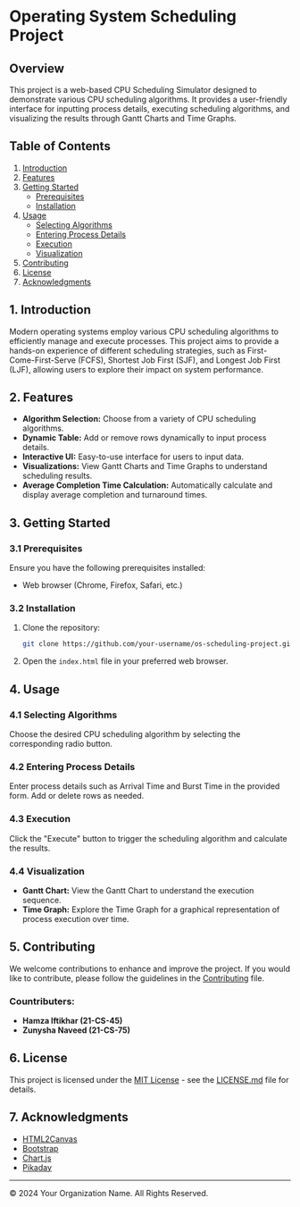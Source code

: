 # Operating System Scheduling Project

## Overview

This project is a web-based CPU Scheduling Simulator designed to demonstrate various CPU scheduling algorithms. It provides a user-friendly interface for inputting process details, executing scheduling algorithms, and visualizing the results through Gantt Charts and Time Graphs.

## Table of Contents

1. [Introduction](#introduction)
2. [Features](#features)
3. [Getting Started](#getting-started)
    - [Prerequisites](#prerequisites)
    - [Installation](#installation)
4. [Usage](#usage)
    - [Selecting Algorithms](#selecting-algorithms)
    - [Entering Process Details](#entering-process-details)
    - [Execution](#execution)
    - [Visualization](#visualization)
5. [Contributing](#contributing)
6. [License](#license)
7. [Acknowledgments](#acknowledgments)

## 1. Introduction

Modern operating systems employ various CPU scheduling algorithms to efficiently manage and execute processes. This project aims to provide a hands-on experience of different scheduling strategies, such as First-Come-First-Serve (FCFS), Shortest Job First (SJF), and Longest Job First (LJF), allowing users to explore their impact on system performance.

## 2. Features

- **Algorithm Selection:** Choose from a variety of CPU scheduling algorithms.
- **Dynamic Table:** Add or remove rows dynamically to input process details.
- **Interactive UI:** Easy-to-use interface for users to input data.
- **Visualizations:** View Gantt Charts and Time Graphs to understand scheduling results.
- **Average Completion Time Calculation:** Automatically calculate and display average completion and turnaround times.

## 3. Getting Started

### 3.1 Prerequisites

Ensure you have the following prerequisites installed:

- Web browser (Chrome, Firefox, Safari, etc.)

### 3.2 Installation

1. Clone the repository:

   ```bash
   git clone https://github.com/your-username/os-scheduling-project.git
   ```

2. Open the `index.html` file in your preferred web browser.

## 4. Usage

### 4.1 Selecting Algorithms

Choose the desired CPU scheduling algorithm by selecting the corresponding radio button.

### 4.2 Entering Process Details

Enter process details such as Arrival Time and Burst Time in the provided form. Add or delete rows as needed.

### 4.3 Execution

Click the "Execute" button to trigger the scheduling algorithm and calculate the results.

### 4.4 Visualization

- **Gantt Chart:** View the Gantt Chart to understand the execution sequence.
- **Time Graph:** Explore the Time Graph for a graphical representation of process execution over time.

## 5. Contributing

We welcome contributions to enhance and improve the project. If you would like to contribute, please follow the guidelines in the [Contributing](CONTRIBUTING.md) file.

### Countributers:
- **Hamza Iftikhar (21-CS-45)**
- **Zunysha Naveed (21-CS-75)**

## 6. License

This project is licensed under the [MIT License](LICENSE.md) - see the [LICENSE.md](LICENSE.md) file for details.

## 7. Acknowledgments

- [HTML2Canvas](https://html2canvas.hertzen.com/)
- [Bootstrap](https://getbootstrap.com/)
- [Chart.js](https://www.chartjs.org/)
- [Pikaday](https://pikaday.com/)

---

&copy; 2024 Your Organization Name. All Rights Reserved.